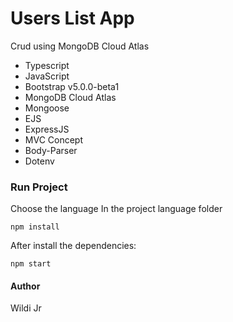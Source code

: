 # Users List App
Crud using MongoDB Cloud Atlas

* Typescript
* JavaScript
* Bootstrap v5.0.0-beta1
* MongoDB Cloud Atlas
* Mongoose
* EJS
* ExpressJS
* MVC Concept
* Body-Parser
* Dotenv

### Run Project
Choose the language
In the project language folder
```
npm install
```
After install the dependencies: 
```
npm start
```

#### Author
Wildi Jr